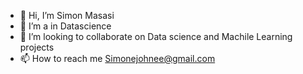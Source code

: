 - 👋 Hi, I’m Simon Masasi
- 👀 I’m a in Datascience
- 💞️ I’m looking to collaborate on  Data science and Machile Learning projects
- 📫 How to reach me Simonejohnee@gmail.com

<!---
SimonMasasi/SimonMasasi is a ✨ special ✨ repository because its `README.md` (this file) appears on your GitHub profile.
You can click the Preview link to take a look at your changes.
--->
